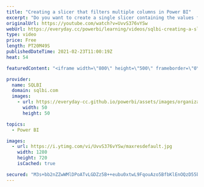 ```yaml
---
title: "Creating a slicer that filters multiple columns in Power BI"
excerpt: "Do you want to create a single slicer containing the values from different columns? Learn how to create a slicer that applies the selected filters on any of the underlying columns. Article and download: https://sql.bi/323178/?aff=yt  How to learn DAX: https://www.sqlbi.com/guides/dax/?aff=yt The definitive"
originalUrl: https://youtube.com/watch?v=UvvS376vYSw
webUrl: https://everyday.cc/powerbi/learning/videos/sqlbi-creating-a-slicer-that-filters-multiple-columns-in-power-bi/
type: video
price: Free
length: PT20M49S
publishedDateTime: 2021-02-23T11:00:19Z
heat: 54

featuredContent: "<iframe width=\"800\" height=\"500\" frameborder=\"0\" src=\"https://www.youtube.com/embed/UvvS376vYSw\" allow=\"accelerometer; autoplay; encrypted-media; gyroscope; picture-in-picture\" allowfullscreen></iframe>"

provider:
  name: SQLBI
  domain: sqlbi.com
  images:
    - url: https://everyday-cc.github.io/powerbi/assets/images/organizations/sqlbi.com-50x50.jpg
      width: 50
      height: 50

topics:
  - Power BI

images:
  - url: https://i.ytimg.com/vi/UvvS376vYSw/maxresdefault.jpg
    width: 1280
    height: 720
    isCached: true

secured: "M3s+bb2nZZwWMlDPoATvLGDZz5B++eubu0xtwL9FqouAzo5BfbKlEnOQzD55bs/Kmo3+guw3KfVfFLyiGKypZeLRJ9nlJBD9IcZzcQoIvBZ4uVcogxItSqIfO4hqovkoysim2b4XXvG+cH+yiv+QjMdRoO1uskb5qHNJMEiivkhB1gve+E6HLL0Zd21zYtB3eGr7VhNNHMtoeNN24Zn02inXRNIQnvTb+YwPkB7KAKdrIx0iMAScCSuRFiLAvS9fJh6oGkbKXlt8FpWLKhmSe9HTxDXqaMymk8K39e9pIEpOzGs4AqT0yng+r1csTt35a95D7M38kFChjfPXqIvMyuqeOglYiFhnTv4hYTma89ym+3hb79T1o5FCeaG8COYzkjqLCU7aqmDCwB2WZwZDD7TJsgoxd9hBLhOE0Qa5tws=;KFGGyn2PKMkGmwun2Cg4Lw=="
---
```


